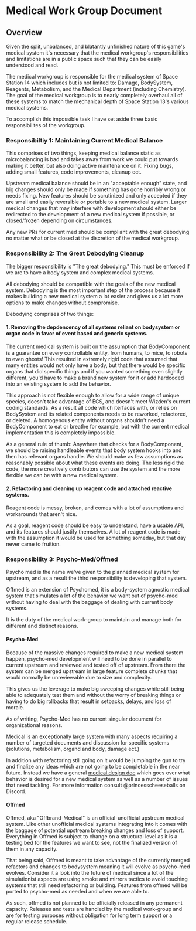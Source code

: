 # Medical Work Group Document

## Overview
Given the split, unbalanced, and blatantly unfinished nature of this game's medical system it's necessary that the medical workgroup's responsibilities and limitations are in a public space such that they can be easily understood and read.

The medical workgroup is responsible for the medical system of Space Station 14 which includes but is not limited to: Damage, BodySystem, Reagents, Metabolism, and the Medical Department (including Chemistry). The goal of the medical workgroup is to nearly completely overhaul all of these systems to match the mechanical depth of Space Station 13's various medical systems.

To accomplish this impossible task I have set aside three basic responsibilites of the workgroup.

### Responsibiltiy 1: Maintaining Current Medical Balance

This comprises of two things, keeping medical balance static as microbalancing is bad and takes away from work we could put towards making it better, but also doing active maintenance on it. Fixing bugs, adding small features, code improvements, cleanup ect. 

Upstream medical balance should be in an "acceptable enough" state, and big changes should only be made if something has gone horribly wrong or needs fixing. New features should be scrutinized and only accepted if they are small and easily reversible or portable to a new medical system. Larger medical changes that may interfere with development should either be redirected to the development of a new medical system if possible, or closed/frozen depending on circumstances. 

Any new PRs for current med should be compliant with the great debodying no matter what or be closed at the discretion of the medical workgroup.

### Responsibility 2: The Great Debodying Cleanup

The bigger responsibility is "The great debodying." This must be enforced if we are to have a body system and complex medical systems.

All debodying should be compatible with the goals of the new medical system. Debodying is the most important step of the process because it makes building a new medical system a lot easier and gives us a lot more options to make changes without compromise.

Debodying comprises of two things:

#### 1. Removing the depdencency of all systems reliant on bodysystem or organ code in favor of event based and generic systems.
The current medical system is built on the assumption that BodyComponent is a guarantee on every controllable entity, from humans, to mice, to robots to even ghosts! This resulted in extremely rigid code that assumed that many entities would not only have a body, but that there would be specific organs that did specific things and if you wanted something even slightly different, you'd have to make a brand new system for it or add hardcoded into an existing system to add the behavior. 

This approach is not flexible enough to allow for a wide range of unique species, doesn't take advantage of ECS, and doesn't meet Wizden's current coding standards. As a result all code which iterfaces with, or relies on BodySystem and its related components needs to be reworked, refactored, or deleted. A homogenous entity without organs shouldn't need a BodyComponent to eat or breathe for example, but with the current medical implementation this is completely impossible. 

As a general rule of thumb: Anywhere that checks for a BodyComponent, we should be raising handleable events that body system hooks into and then has relevant organs handle. We should make as few assumptions as reasonably possible about what these events are doing. The less rigid the code, the more creatively contributors can use the system and the more flexible we can be with a new medical system. 

#### 2. Refactoring and cleaning up reagent code and attached reactive systems.
Reagent code is messy, broken, and comes with a lot of assumptions and workarounds that aren't nice.

As a goal, reagent code should be easy to understand, have a usable API, and its features should justify themselves. A lot of reagent code is made with the assumption it would be used for something someday, but that day never came to fruition. 

### Responsibility 3: Psycho-Med/Offmed

Psycho med is the name we've given to the planned medical system for upstream, and as a result the third responsibility is developing that system.

Offmed is an extension of Psychomed, it is a body-system agnostic medical system that simulates a lot of the behavior we want out of psycho-med without having to deal with the baggage of dealing with current body systems. 

It is the duty of the medical work-group to maintain and manage both for different and distinct reasons. 

#### Psycho-Med

Because of the massive changes required to make a new medical system happen, psycho-med development will need to be done in parallel to current upstream and reviewed and tested off of upstream. From there the system can be merged upstream in large feature complete chunks that would normally be unreviewable due to size and complexity. 

This gives us the leverage to make big sweeping changes while still being able to adequately test them and without the worry of breaking things or having to do big rollbacks that result in setbacks, delays, and loss of morale. 

As of writing, Psycho-Med has no current singular document for organizational reasons. 

Medical is an exceptionally large system with many aspects requiring a number of targeted documents and discussion for specific systems (solutions, metabolism, organd and body, damage ect.) 

In addition with refactoring still going on it would be jumping the gun to try and finalize any ideas which are not going to be completable in the near future. Instead we have a general [medical design doc](../../medical.md) which goes over what behavior is desired for a new medical system as well as a number of issues that need tackling. For more information consult @princesscheeseballs on Discord. 

#### Offmed

Offmed, aka "Offbrand-Medical" is an official-unofficial upstream medical system. Like other unofficial medical systems integrating into it comes with the baggage of potential upstream breaking changes and loss of support. Everything in Offmed is subject to change on a structural level as it is a testing bed for the features we want to see, not the finalized version of them in any capacity.

That being said, Offmed is meant to take advantage of the currently merged refactors and changes to bodysystem meaning it will evolve as psycho-med evolves. Consider it a look into the future of medical since a lot of the simulationist aspects are using smoke and mirrors tactics to avoid touching systems that still need refactoring or building. Features from offmed will be ported to psycho-med as needed and when we are able to. 

As such, offmed is not planned to be officially released in any permanent capacity. Releases and tests are handled by the medical work-group and are for testing purposes without obligation for long term support or a regular release schedule. 
